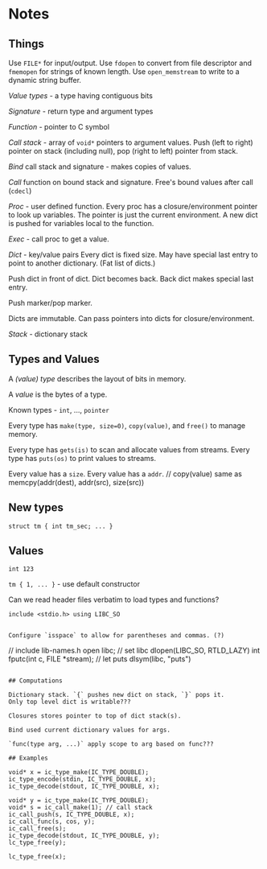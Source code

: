 # Notes

## Things

Use `FILE*` for input/output. Use `fdopen` to convert from file descriptor
and `fmemopen` for strings of known length. Use `open_memstream` to write to a dynamic string buffer.

_Value types_ - a type having contiguous bits

_Signature_ - return type and argument types

_Function_ - pointer to C symbol

_Call stack_ - array of `void*` pointers to argument values.
Push (left to right) pointer on stack (including null), pop (right to left) pointer from stack.

_Bind_ call stack and signature - makes copies of values.

_Call_  function on bound stack and signature. Free's bound values after call (`cdecl`)

_Proc_ - user defined function. Every proc has a closure/environment pointer to look up variables.
The pointer is just the current environment. A new dict is pushed for variables local to
the function.

_Exec_ - call proc to get a value.

_Dict_ - key/value pairs
Every dict is fixed size. May have special last entry to point to another dictionary.
(Fat list of dicts.)

Push dict in front of dict. Dict becomes back.
Back dict makes special last entry.

Push marker/pop marker.

Dicts are immutable. Can pass pointers into dicts for closure/environment.

_Stack_ - dictionary stack

## Types and Values

A _(value) type_ describes the layout of bits in memory.

A _value_ is the bytes of a type.

Known types - `int`, ..., `pointer`

Every type has `make(type, size=0)`, `copy(value)`, and `free()` to manage memory.

Every type has `gets(is)` to scan and allocate values from streams.
Every type has `puts(os)` to print values to streams.

Every value has a `size`.
Every value has a `addr`. // copy(value) same as memcpy(addr(dest), addr(src), size(src))

## New types

`struct tm { int tm_sec; ... }`


## Values

`int 123`

`tm { 1, ... }` - use default constructor

Can we read header files verbatim to load types and functions?

```
include <stdio.h> using LIBC_SO


Configure `isspace` to allow for parentheses and commas. (?)

```
// include lib-names.h
open libc; // set libc dlopen(LIBC_SO, RTLD_LAZY)
int fputc(int c, FILE *stream); // let puts dlsym(libc, "puts")
```

## Computations

Dictionary stack. `{` pushes new dict on stack, `}` pops it.
Only top level dict is writable???

Closures stores pointer to top of dict stack(s).

Bind used current dictionary values for args. 

`func(type arg, ...)` apply scope to arg based on func???

## Examples

```
	void* x = ic_type_make(IC_TYPE_DOUBLE);
	ic_type_encode(stdin, IC_TYPE_DOUBLE, x);
	ic_type_decode(stdout, IC_TYPE_DOUBLE, x);

	void* y = ic_type_make(IC_TYPE_DOUBLE);
	void* s = ic_call_make(1); // call stack
	ic_call_push(s, IC_TYPE_DOUBLE, x);
	ic_call_func(s, cos, y);
	ic_call_free(s);
	ic_type_decode(stdout, IC_TYPE_DOUBLE, y);
	lc_type_free(y);

	lc_type_free(x);
```

